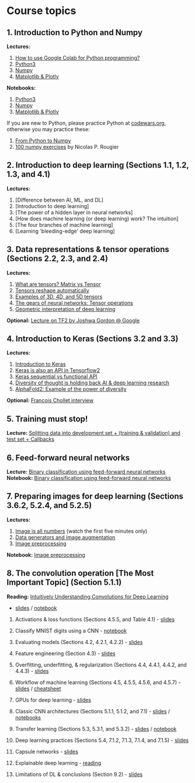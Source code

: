 # Course topics

## 1. Introduction to Python and Numpy
**Lectures:**
1. [How to use Google Colab for Python programming?](https://www.youtube.com/watch?v=PVsS9WtwVB8)
2. [Python3](https://youtube.com/watch?v=V42qfAPybp8)
3. [Numpy](https://www.youtube.com/watch?v=Omz8P8n-5gY)
4. [Matplotlib & Plotly](https://youtu.be/aIzkkjRzVdA) 

**Notebooks:** 
1. [Python3](notebooks/python.ipynb)
1. [Numpy](notebooks/numpy.ipynb)
1. [Matplotlib & Plotly](notebooks/matplotlib_plotly.ipynb) 

If you are new to Python, please practice Python at [codewars.org](https://www.codewars.com/), otherwise you may practice these:   
1. [From Python to Numpy](https://www.labri.fr/perso/nrougier/from-python-to-numpy/)   
2. [100 numpy exercises](https://github.com/rougier/numpy-100/blob/master/100_Numpy_exercises.ipynb) by Nicolas P. Rougier  

## 2. Introduction to deep learning (Sections 1.1, 1.2, 1.3, and 4.1)
**Lectures:**
1. [Difference between AI, ML, and DL]
1. [Introduction to deep learning]
1. [The power of a hidden layer in neural networks]
1. [How does machine learning (or deep learning) work? The intuition]
1. [The four branches of machine learning]
1. [Learning 'bleeding-edge' deep learning]

## 3. Data representations & tensor operations (Sections 2.2, 2.3, and 2.4) 
**Lectures:**
1. [What are tensors? Matrix vs Tensor](https://youtu.be/7FeO4lqcNfA)
1. [Tensors reshape automatically](https://youtu.be/92gOeXFq2FA)
1. [Examples of 3D, 4D, and 5D tensors](https://youtu.be/8gOg4VNRUaY)
1. [The gears of neural networks: Tensor operations](https://youtu.be/rv9w4MfnWgQ)
1. [Geometric interpretation of deep learning](https://youtu.be/h30cyYjXFIU)

**Optional:** [Lecture on TF2 by Joshwa Gordon @ Google](https://youtu.be/5ECD8J3dvDQ)

## 4. Introduction to Keras (Sections 3.2 and 3.3) 
**Lectures:**
1. [Introduction to Keras](https://youtu.be/Ym34JC2UDFk)
1. [Keras is also an API in Tensorflow2](https://youtu.be/yNsQ6rqEcv4)
1. [Keras sequential vs functional API](https://youtu.be/EvGS3VAsG4Y)
1. [Diversity of thought is holding back AI & deep learning research](https://youtu.be/pXMFMs1ryy4)
1. [AlphaFold2: Example of the power of diversity](https://youtu.be/gg7WjuFs8F4)

**Optional:** [Francois Chollet interview](https://youtu.be/Bo8MY4JpiXE)

## 5. Training must stop!
**Lecture:** [Splitting data into development set + (training & validation) and test set + Callbacks](https://youtu.be/XajIX1X1cWQ)

## 6. Feed-forward neural networks
**Lecture:** [Binary classification using feed-forward neural networks](https://youtu.be/cJ3oqHqRBF0)    
**Notebook:** [Binary classification using feed-forward neural networks](./notebooks/wine_quality.ipynb)

## 7. Preparing images for deep learning (Sections 3.6.2, 5.2.4, and 5.2.5)
**Lectures:** 
1. [Image is all numbers](https://youtu.be/mjh5NIn1yHk) (watch the first five minutes only)
1. [Data generators and image augmentation](https://youtu.be/dSs3kjqvv_Q) 
1. [Image preprocessing](https://youtu.be/9_OFSSYcVWU)

**Notebook:** [Image preprocessing](./notebooks/Image_preprocessing.ipynb)

## 8. The convolution operation [The Most Important Topic] (Section 5.1.1) 

**Reading:** [Intuitively Understanding Convolutions for Deep Learning](https://towardsdatascience.com/intuitively-understanding-convolutions-for-deep-learning-1f6f42faee1)

- [slides](https://docs.google.com/presentation/d/1uesCp63vUgzrgROJ7c3VfA5VyCR17W6czayhnWHj9AI/edit?usp=sharing) / [notebook](./notebooks/Detect_rectangles.ipynb)

1. Activations & loss functions (Sections 4.5.5, and Table 4.1) - [slides](https://docs.google.com/presentation/d/17Gx0Iaov1MuNRXWHAeIUQvz0wpdKWTaIAVQVyRrt-cs/edit?usp=sharing)
 
1. Classify MNIST digits using a CNN - [notebook](./notebooks/MNIST_v1.ipynb)

1. Evaluating models (Sections 4.2, 4.2.1, 4.2.2) - [slides](https://docs.google.com/presentation/d/1g8rzgspsYU90QtSV99hcA2_ojxJMwRdcw7KK55KNyMA/edit?usp=sharing)

1. Feature engineering (Section 4.3) - [slides](https://docs.google.com/presentation/d/14k2vUTlJThQ0u8RVc0C68_92K1Df5YW0v85C5w3nFe8/edit?usp=sharing) 

1. Overfitting, underfitting, & regularization (Sections 4.4, 4.4.1, 4.4.2, and 4.4.3) - [slides](https://docs.google.com/presentation/d/1RyqzBPX5_Cbs_sCsEJLmYWWK7hbScr2jJABV6blFxRU/edit?usp=sharing)

1. Workflow of machine learning (Sections 4.5, 4.5.5, 4.5.6, and 4.5.7) - [slides](https://docs.google.com/presentation/d/1jhp6E1B0M0Adf9jfv8OGZu2nv0p9Y1AmMy3KrwTWLFc/edit?usp=sharing) / [cheatsheet](https://docs.google.com/presentation/d/1mT4aHk0yx9dwxrfnr1WBSKYjEheYhf8R_x0NegrUsto/edit?usp=sharing)

1. GPUs for deep learning - [slides](https://docs.google.com/presentation/d/1Jg-BOZBDfhBht_3Sf49ja8QrWK_QuX7pr1CQkAf2mcI/edit?usp=sharing)

1. Classic CNN architectures (Sections 5.1.1, 5.1.2, and 7.1) - [slides](https://docs.google.com/presentation/d/1a5yeHRI_i0INatg9rLVpYuNTNvrxLCLxKH5_RISFwEY/edit?usp=sharing) / [notebooks](./notebooks/)

1. Transfer learning (Sections 5.3, 5.3.1, and 5.3.2) - [slides](https://docs.google.com/presentation/d/1OV2KDijNYVnwYUrpp0otFCGyt-mejSsvtArp3UyrMQM/edit?usp=sharing) / [notebook](./notebooks/Transfer_learning.ipynb)

1. Deep learning practices (Sections 5.4, 7.1.2, 7.1.3, 7.1.4, and 7.1.5) - [slides](https://docs.google.com/presentation/d/15qI0K9Sm4Ab1vp0x6fKyeCmweMZggTh237zfSxwj-B0/edit?usp=sharing)

1. Capsule networks - [slides](https://docs.google.com/presentation/d/1stzUpXvI889j1sziwbStpDItTfvBJ2ylrnMAJAxzLlo/edit?usp=sharing)

1. Explainable deep learning - [reading](https://neil.fraser.name/writing/tank/)

1. Limitations of DL & conclusions (Section 9.2) - [slides](https://docs.google.com/presentation/d/1uSlx4ojY3HXntjijSgA86e3DMyvoYzynjYOZSZ_ZFMg/edit?usp=sharing)
